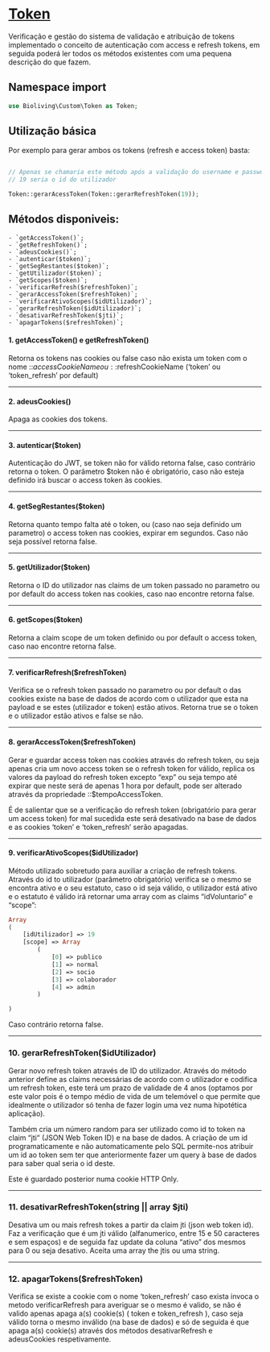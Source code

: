 # [Token](../src/config/Custom/Token.php)

Verificação e gestão do sistema de validação e atribuição de tokens implementado o conceito de autenticação com access e refresh tokens, em seguida poderá ler todos os métodos existentes com uma pequena descrição do que fazem.

## Namespace import

```php
use Bioliving\Custom\Token as Token;
```

## Utilização básica
Por exemplo para gerar ambos os tokens (refresh e access token) basta:

```php

// Apenas se chamaria este método após a validação do username e password submetidas
// 19 seria o id do utilizador

Token::gerarAcessToken(Token::gerarRefreshToken(19));
```
## Métodos disponiveis:
    - `getAccessToken()`;
    - `getRefreshToken()`;
    - `adeusCookies()`;
    - `autenticar($token)`;
    - `getSegRestantes($token)`;
    - `getUtilizador($token)`;
    - `getScopes($token)`;
    - `verificarRefresh($refreshToken)`;
    - `gerarAccessToken($refreshToken)`;
    - `verificarAtivoScopes($idUtilizador)`;
    - `gerarRefreshToken($idUtilizador)`;
    - `desativarRefreshToken($jti)`;
    - `apagarTokens($refreshToken)`;


#### 1. getAccessToken() e getRefreshToken()
Retorna os tokens nas cookies ou false caso não exista um token com o nome ::$accessCookieName ou ::$refreshCookieName (‘token’ ou ‘token_refresh’ por default)

---

#### 2. adeusCookies()
Apaga as cookies dos tokens.

---

#### 3. autenticar($token)
Autenticação do JWT, se token não for válido retorna false, caso contrário retorna o token.
O parâmetro $token não é obrigatório, caso não esteja definido irá buscar o access token às cookies.

---

#### 4. getSegRestantes($token)
Retorna quanto tempo falta até o token, ou (caso nao seja definido um parametro) o access token nas cookies, expirar em segundos. Caso não seja possível retorna false.

---

#### 5. getUtilizador($token)
Retorna o ID do utilizador nas claims de um token passado no parametro ou por default do access token nas cookies, caso nao encontre retorna false.

---

#### 6. getScopes($token)
Retorna a claim scope de um token definido ou por default o access token, caso nao encontre retorna false.

---

#### 7. verificarRefresh($refreshToken)
Verifica se o refresh token passado no parametro ou por default o das cookies existe na base de dados de acordo com o utilizador que esta na payload e se estes (utilizador e token) estão ativos. Retorna true se o token e o utilizador estão ativos e false se não.

---

#### 8. gerarAccessToken($refreshToken)
Gerar e guardar access token nas cookies através do refresh token, ou seja apenas cria um novo access token se o refresh token for válido, replica os valores da payload do refresh token excepto “exp” ou seja tempo até expirar que neste será de apenas 1 hora por default, pode ser alterado através da propriedade ::$tempoAccessToken.

É de salientar que se a verificação do refresh token (obrigatório para gerar um access token) for mal sucedida este será desativado na base de dados e as cookies ‘token’ e ‘token_refresh’ serão apagadas.

---

#### 9. verificarAtivoScopes($idUtilizador)
Método utilizado sobretudo para auxiliar a criação de refresh tokens. Através do id to utilizador (parâmetro obrigatório) verifica se o mesmo se encontra ativo e o seu estatuto, caso o id seja válido, o utilizador está ativo e o estatuto é válido irá retornar uma array com as claims “idVoluntario” e “scope”:
```php
Array
(
    [idUtilizador] => 19
    [scope] => Array
        (
            [0] => publico
            [1] => normal
            [2] => socio
            [3] => colaborador
            [4] => admin
        )

)
```
Caso contrário retorna false.

---

### 10. gerarRefreshToken($idUtilizador)
Gerar novo refresh token através de ID do utilizador. Através do método anterior define as claims necessárias de acordo com o utilizador e codifica um refresh token, este terá um prazo de validade de 4 anos (optamos por este valor pois é o tempo médio de vida de um telemóvel o que permite que idealmente o utilizador só tenha de fazer login uma vez numa hipotética aplicação).

Também cria um número random para ser utilizado como id to token na claim “jti“ (JSON Web Token ID)  e na base de dados. A criação de um id programaticamente e não automaticamente pelo SQL permite-nos atribuir um id ao token sem ter que anteriormente fazer um query à base de dados para saber qual seria o id deste.

Este é guardado posterior numa cookie HTTP Only.

---

### 11. desativarRefreshToken(string || array $jti)
Desativa um ou mais refresh tokes a partir da claim jti (json web token id). Faz a verificação que é um jti válido (alfanumerico, entre 15 e 50 caracteres e sem espaços) e de seguida faz update da coluna “ativo” dos mesmos para 0 ou seja desativo. Aceita uma array the jtis ou uma string.

---

### 12. apagarTokens($refreshToken)
Verifica se existe a  cookie com o nome ‘token_refresh’ caso exista invoca o metodo verificarRefresh para averiguar se o mesmo é valido, se não é valido apenas apaga a(s) cookie(s) ( token e token_refresh ), caso seja válido torna o mesmo inválido (na base de dados) e só de seguida é que apaga a(s) cookie(s) através dos métodos desativarRefresh e adeusCookies respetivamente.






